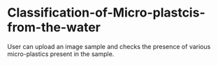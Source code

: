 # Classification-of-Micro-plastcis-from-the-water
User can upload an image sample and checks the presence of various micro-plastics present in the sample. 
